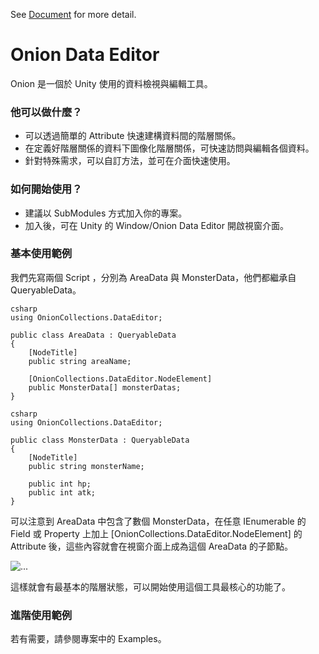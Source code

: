 See [Document](https://macacagames.github.io/OnionDataEditor/) for more detail.

# Onion Data Editor #

Onion 是一個於 Unity 使用的資料檢視與編輯工具。

### 他可以做什麼？ ###

* 可以透過簡單的 Attribute 快速建構資料間的階層關係。
* 在定義好階層關係的資料下圖像化階層關係，可快速訪問與編輯各個資料。
* 針對特殊需求，可以自訂方法，並可在介面快速使用。

### 如何開始使用？ ###

* 建議以 SubModules 方式加入你的專案。
* 加入後，可在 Unity 的 Window/Onion Data Editor 開啟視窗介面。

### 基本使用範例 ###

我們先寫兩個 Script ，分別為 AreaData 與 MonsterData，他們都繼承自QueryableData。

```csharp
using OnionCollections.DataEditor;

public class AreaData : QueryableData
{
    [NodeTitle]
    public string areaName;

    [OnionCollections.DataEditor.NodeElement]
    public MonsterData[] monsterDatas;
}
```
```csharp
using OnionCollections.DataEditor;

public class MonsterData : QueryableData
{
    [NodeTitle]
    public string monsterName;
    
    public int hp;
    public int atk;    
}
```

可以注意到 AreaData 中包含了數個 MonsterData，在任意 IEnumerable 的 Field 或 Property 上加上 [OnionCollections.DataEditor.NodeElement] 的 Attribute 後，這些內容就會在視窗介面上成為這個 AreaData 的子節點。

![...](https://i.imgur.com/XPxe2DS.png)

這樣就會有最基本的階層狀態，可以開始使用這個工具最核心的功能了。


### 進階使用範例 ###

若有需要，請參閱專案中的 Examples。
